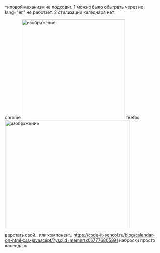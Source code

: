 типовой механизм не подходит.
1 можно было обыграть через но lang="en" не работает.
2 стилизации каледнаря нет.

chrome <img width="338" height="326" alt="изображение" src="https://github.com/user-attachments/assets/143896de-9802-4863-8f04-1746acbc7226" />
firefox <img width="406" height="353" alt="изображение" src="https://github.com/user-attachments/assets/e480a70c-1a5a-4c9a-b0a4-8c5425cdc296" />

верстать свой.. или компонент..
https://code-it-school.ru/blog/calendar-on-html-css-javascript/?ysclid=memnrtx067776805891 наброски просто календарь 
